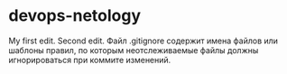 # devops-netology
My first edit.
Second edit.
Файл .gitignore содержит имена файлов или шаблоны правил, по которым неотслеживаемые файлы должны игнорироваться при коммите изменений.

